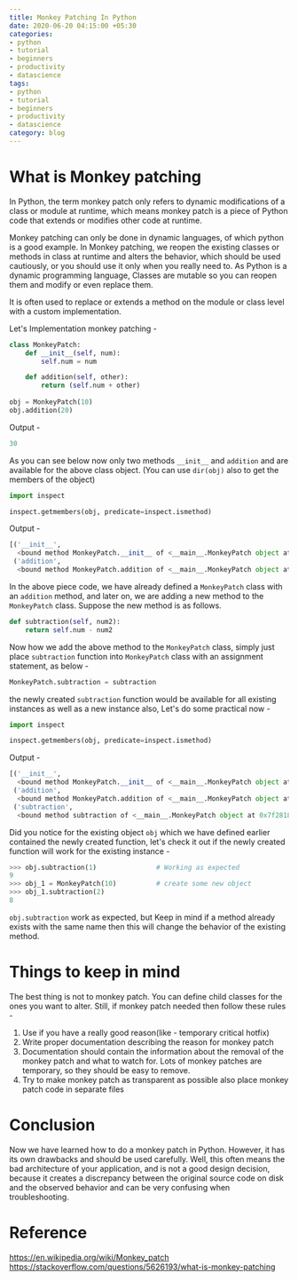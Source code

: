 ```yaml
---
title: Monkey Patching In Python
date: 2020-06-20 04:15:00 +05:30
categories:
- python
- tutorial
- beginners
- productivity
- datascience
tags:
- python
- tutorial
- beginners
- productivity
- datascience
category: blog
---
```


# What is Monkey patching
In Python, the term monkey patch only refers to dynamic modifications of a class or module at runtime, which means monkey patch is a piece of Python code that extends or modifies other code at runtime.

Monkey patching can only be done in dynamic languages, of which python is a good example. In Monkey patching, we reopen the existing classes or methods in class at runtime and alters the behavior, which should be used cautiously, or you should use it only when you really need to. As Python is a dynamic programming language, Classes are mutable so you can reopen them and modify or even replace them.

It is often used to replace or extends a method on the module or class level with a custom implementation.

Let's Implementation monkey patching -

```python
class MonkeyPatch:
    def __init__(self, num):
        self.num = num

    def addition(self, other):
        return (self.num + other)
    
obj = MonkeyPatch(10)
obj.addition(20)
```
Output - 
```python
30
```
As you can see below now only two methods `__init__` and `addition` and are available for the above class object. (You can use `dir(obj)` also to get the members of the object)

```python
import inspect 

inspect.getmembers(obj, predicate=inspect.ismethod)                                                                                                                                       
```
Output - 
```python
[('__init__',
  <bound method MonkeyPatch.__init__ of <__main__.MonkeyPatch object at 0x7f32495d7c50>>),
 ('addition',
  <bound method MonkeyPatch.addition of <__main__.MonkeyPatch object at 0x7f32495d7c50>>)]
```
In the above piece code, we have already defined a `MonkeyPatch` class with an `addition` method, and later on, we are adding a new method to the `MonkeyPatch` class. Suppose the new method is as follows.
```python
def subtraction(self, num2):
    return self.num - num2
```
Now how we add the above method to the `MonkeyPatch` class, simply just place `subtraction` function into `MonkeyPatch` class with an assignment statement, as below -
```python
MonkeyPatch.subtraction = subtraction
```
the newly created `subtraction` function would be available for all existing instances as well as a new instance also, Let's do some practical now - 
```python
import inspect

inspect.getmembers(obj, predicate=inspect.ismethod)
```
Output - 
```python
[('__init__',
  <bound method MonkeyPatch.__init__ of <__main__.MonkeyPatch object at 0x7f28186b8c88>>),
 ('addition',
  <bound method MonkeyPatch.addition of <__main__.MonkeyPatch object at 0x7f28186b8c88>>),
 ('subtraction',
  <bound method subtraction of <__main__.MonkeyPatch object at 0x7f28186b8c88>>)]
```
Did you notice for the existing object `obj` which we have defined earlier contained the newly created function, let's check it out if the newly created function will work for the existing instance -
```python
>>> obj.subtraction(1)               # Working as expected
9
>>> obj_1 = MonkeyPatch(10)          # create some new object
>>> obj_1.subtraction(2)
8
```
`obj.subtraction` work as expected, but Keep in mind if a method already exists with the same name then this will change the behavior of the existing method.

# Things to keep in mind
The best thing is not to monkey patch. You can define child classes for the ones you want to alter. Still, if monkey patch needed then follow these rules -

1. Use if you have a really good reason(like - temporary critical hotfix)
2. Write proper documentation describing the reason for monkey patch
3. Documentation should contain the information about the removal of the monkey patch and what to watch for. Lots of monkey patches are temporary, so they should be easy to remove.
4. Try to make monkey patch as transparent as possible also place monkey patch code in separate files

# Conclusion 
Now we have learned how to do a monkey patch in Python. However, it has its own drawbacks and should be used carefully. Well, this often means the bad architecture of your application, and is not a good design decision, because it creates a discrepancy between the original source code on disk and the observed behavior and can be very confusing when troubleshooting.

# Reference
https://en.wikipedia.org/wiki/Monkey_patch
https://stackoverflow.com/questions/5626193/what-is-monkey-patching